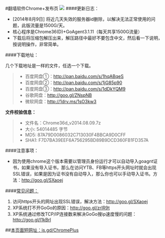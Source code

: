 #翻墙软件Chrome+发布页 ![](https://oq1gjg.bl3301.livefilestore.com/y2mlLXDCNxE4Puvrh_LvWZjKjFJWNvFh1qLCNBpKa_ykS9zlKUsqg2lImG3Tje3vbcsJt9TWo3BLvQP5Bs8xM_hLPpT3mvfZEcjo6e4sfZqSoM7F4Tr2GuZ2rOGGGzLdFgc/chrome48.ico?psid=1)
####更新日志：
* [2014年8月9日] 将近几天失效的服务器id删除，以解决无法正常使用的问题，此版流量是1500G/天。
* 核心程序是Chrome36(D)+GoAgent3.1.11（每天共享1500G流量）
* 下载后将压缩包解压出来，解压路径中最好不要包含中文，然后看一下说明，按说明操作，非常简单。

####下载地址：

几个下载地址是一样的文件，任选一个下载。
> * 百度网盘①：http://pan.baidu.com/s/1hqABqeS
> * 百度网盘②：http://pan.baidu.com/s/1jG85p90
> * 百度网盘③：http://pan.baidu.com/s/1dDkYQM9
> * 谷歌网盘：http://goo.gl/ZNspNB
> * 微软网盘：http://1drv.ms/1sO3kw3

**文件校验信息：**
> * 文件名：Chrome36d_v2014.08.09.7z
> * 大小: 54014485 字节
> * MD5: 87A79D0086032C713030F4BBCA9D0CFF
> * SHA1: F7D7BA39EEF6A756295BD89B9DCD360FB1FD357A

####注意事项：
* 因为使用chrome这个版本需要以管理员身份运行才可以自动导入goagnt证书，如果没有导入证书，那么在访问YTB、FB等https开头网址时就会出现SSL错误，如果是因为证书没有自动导入，那么你也可以手动导入证书。方法：http://goo.gl/SXaoej

####[常见问题：](https://github.com/comeforu2012/FQ_FAQ/wiki)

1. 访问https开头的网址出现SSL错误，解决方法：http://goo.gl/SXaoej
2. XP系统打不开GoGo的原因：http://goo.gl/zrIR9t
3. XP系统通过修改TCP/IP连接数来解决GoGo搜ip速度慢的问题：http://goo.gl/l1kBrl

##[本页面短网址：is.gd/ChromePlus](http://is.gd/ChromePlus)